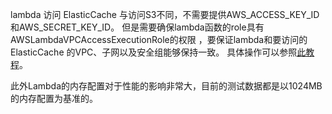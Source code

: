 lambda 访问 ElasticCache 与访问S3不同，不需要提供AWS_ACCESS_KEY_ID和AWS_SECRET_KEY_ID。
但是需要确保lambda函数的role具有AWSLambdaVPCAccessExecutionRole的权限 ，要保证lambda和要访问的ElasticCache 的VPC、子网以及安全组能够保持一致。
具体操作可以参照[此教程](https://link.zhihu.com/?target=https%3A//docs.aws.amazon.com/AmazonElastiCache/latest/mem-ug/Lambda.html)。

此外Lambda的内存配置对于性能的影响非常大，目前的测试数据都是以1024MB的内存配置为基准的。